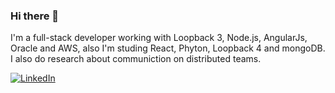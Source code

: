 ### Hi there 👋

I'm a full-stack developer working with Loopback 3, Node.js, AngularJs, Oracle and AWS, also I'm studing React, Phyton, Loopback 4 and mongoDB. I also do research about communiction on distributed teams.

<p align="left">
	<a href="https://www.linkedin.com/in/gfernandes410"><img src="https://img.shields.io/badge/LinkedIn--_.svg?style=social&logo=linkedin" alt="LinkedIn"></a>
	<a href="https://drive.google.com/file/d/1IU6MqbpvlepxuBN51VlkebyTRW6f3Snu/view?usp=sharing" alt="CISARS"></a>
</p>
